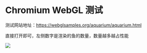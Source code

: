 # Chromium WebGL 测试

测试网站地址：https://webglsamples.org/aquarium/aquarium.html

直接打开即可，左侧数字是渲染的鱼的数量，数量越多越占性能

![](images/chromium_webgl_1.png)
